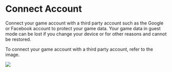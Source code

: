 # Connect Account

 Connect your game account with a third party account such as the Google or Facebook account to protect your game data. Your game data in guest mode can be lost if you change your device or for other reasons and cannot be restored.

To connect your game account with a third party account, refer to the image.

![](http://d3bbxo4nelobc3.cloudfront.net/html/img/help/901_001accountset.jpg)
